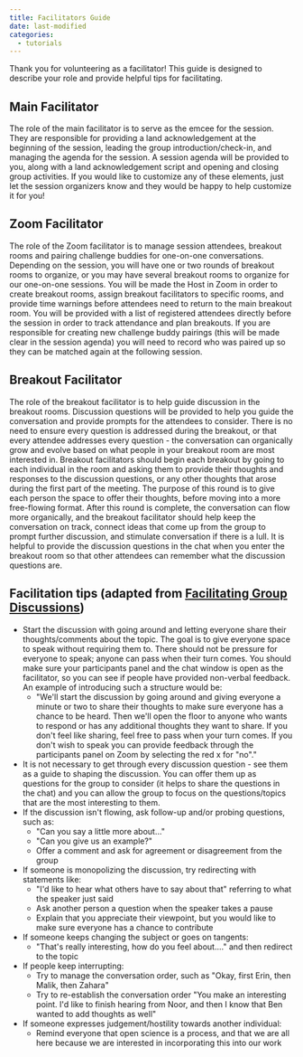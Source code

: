 ```yaml
---
title: Facilitators Guide
date: last-modified
categories:
  - tutorials
---
```


Thank you for volunteering as a facilitator! This guide is designed to describe your role and provide helpful tips for facilitating.

## Main Facilitator

The role of the main facilitator is to serve as the emcee for the session. They are responsible for providing a land acknowledgement at the beginning of the session, leading the group introduction/check-in, and managing the agenda for the session. A session agenda will be provided to you, along with a land acknowledgement script and opening and closing group activities. If you would like to customize any of these elements, just let the session organizers know and they would be happy to help customize it for you!

## Zoom Facilitator

The role of the Zoom facilitator is to manage session attendees, breakout rooms and pairing challenge buddies for one-on-one conversations. Depending on the session, you will have one or two rounds of breakout rooms to organize, or you may have several breakout rooms to organize for our one-on-one sessions. You will be made the Host in Zoom in order to create breakout rooms, assign breakout facilitators to specific rooms, and provide time warnings before attendees need to return to the main breakout room. You will be provided with a list of registered attendees directly before the session in order to track attendance and plan breakouts. If you are responsible for creating new challenge buddy pairings (this will be made clear in the session agenda) you will need to record who was paired up so they can be matched again at the following session.

## Breakout Facilitator

The role of the breakout facilitator is to help guide discussion in the breakout rooms. Discussion questions will be provided to help you guide the conversation and provide prompts for the attendees to consider. There is no need to ensure every question is addressed during the breakout, or that every attendee addresses every question - the conversation can organically grow and evolve based on what people in your breakout room are most interested in. Breakout facilitators should begin each breakout by going to each individual in the room and asking them to provide their thoughts and responses to the discussion questions, or any other thoughts that arose during the first part of the meeting. The purpose of this round is to give each person the space to offer their thoughts, before moving into a more free-flowing format. After this round is complete, the conversation can flow more organically, and the breakout facilitator should help keep the conversation on track, connect ideas that come up from the group to prompt further discussion, and stimulate conversation if there is a lull. It is helpful to provide the discussion questions in the chat when you enter the breakout room so that other attendees can remember what the discussion questions are.

## Facilitation tips (adapted from [Facilitating Group Discussions](https://web.stanford.edu/group/resed/resed/staffresources/RM/training/facilguide.html#situs))

- Start the discussion with going around and letting everyone share their thoughts/comments about the topic. The goal is to give everyone space to speak without requiring them to. There should not be pressure for everyone to speak; anyone can pass when their turn comes. You should make sure your participants panel and the chat window is open as the facilitator, so you can see if people have provided non-verbal feedback. An example of introducing such a structure would be:
  - "We'll start the discussion by going around and giving everyone a minute or two to share their thoughts to make sure everyone has a chance to be heard. Then we'll open the floor to anyone who wants to respond or has any additional thoughts they want to share. If you don't feel like sharing, feel free to pass when your turn comes. If you don't wish to speak you can provide feedback through the participants panel on Zoom by selecting the red x for "no"."
- It is not necessary to get through every discussion question - see them as a guide to shaping the discussion. You can offer them up as questions for the group to consider (it helps to share the questions in the chat) and you can allow the group to focus on the questions/topics that are the most interesting to them.
- If the discussion isn't flowing, ask follow-up and/or probing questions, such as:
  - "Can you say a little more about..."
  - "Can you give us an example?"
  - Offer a comment and ask for agreement or disagreement from the group
- If someone is monopolizing the discussion, try redirecting with statements like:
  - "I'd like to hear what others have to say about that" referring to what the speaker just said
  - Ask another person a question when the speaker takes a pause
  - Explain that you appreciate their viewpoint, but you would like to make sure everyone has a chance to contribute
- If someone keeps changing the subject or goes on tangents:
  - "That's really interesting, how do you feel about...." and then redirect to the topic
- If people keep interrupting:
  - Try to manage the conversation order, such as "Okay, first Erin, then Malik, then Zahara"
  - Try to re-establish the conversation order "You make an interesting point. I'd like to finish hearing from Noor, and then I know that Ben wanted to add thoughts as well"
- If someone expresses judgement/hostility towards another individual:
  - Remind everyone that open science is a process, and that we are all here because we are interested in incorporating this into our work
